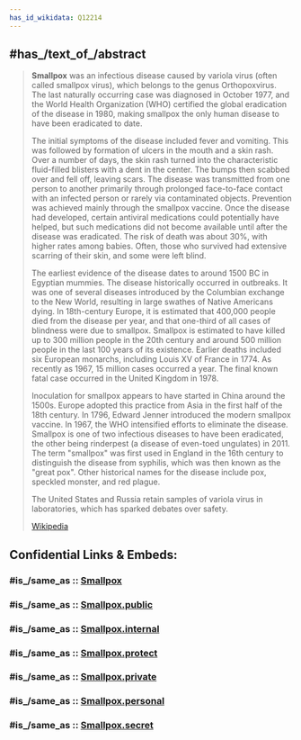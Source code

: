 ```yaml
---
has_id_wikidata: Q12214
---
```



## #has_/text_of_/abstract 

> **Smallpox** was an infectious disease caused by variola virus (often called smallpox virus),  which belongs to the genus Orthopoxvirus. The last naturally occurring case was diagnosed in October 1977, and the World Health Organization (WHO) certified the global eradication of the disease in 1980, making smallpox the only human disease to have been eradicated to date.
>
> The initial symptoms of the disease included fever and vomiting. This was followed by formation of ulcers in the mouth and a skin rash. Over a number of days, the skin rash turned into the characteristic fluid-filled blisters with a dent in the center. The bumps then scabbed over and fell off, leaving scars. The disease was transmitted from one person to another primarily through prolonged face-to-face contact with an infected person or rarely via contaminated objects. Prevention was achieved mainly through the smallpox vaccine. Once the disease had developed, certain antiviral medications could potentially have helped, but such medications did not become available until after the disease was eradicated. The risk of death was about 30%, with higher rates among babies. Often, those who survived had extensive scarring of their skin, and some were left blind.
>
> The earliest evidence of the disease dates to around 1500 BC in Egyptian mummies. The disease historically occurred in outbreaks. It was one of several diseases introduced by the Columbian exchange to the New World, resulting in large swathes of Native Americans dying. In 18th-century Europe, it is estimated that 400,000 people died from the disease per year, and that one-third of all cases of blindness were due to smallpox. Smallpox is estimated to have killed up to 300 million people in the 20th century and around 500 million people in the last 100 years of its existence. Earlier deaths included six European monarchs, including Louis XV of France in 1774. As recently as 1967, 15 million cases occurred a year. The final known fatal case occurred in the United Kingdom in 1978.
>
> Inoculation for smallpox appears to have started in China around the 1500s. Europe adopted this practice from Asia in the first half of the 18th century. In 1796, Edward Jenner introduced the modern smallpox vaccine. In 1967, the WHO intensified efforts to eliminate the disease. Smallpox is one of two infectious diseases to have been eradicated, the other being rinderpest (a disease of even-toed ungulates) in 2011. The term "smallpox" was first used in England in the 16th century to distinguish the disease from syphilis, which was then known as the "great pox". Other historical names for the disease include pox, speckled monster, and red plague.
>
> The United States and Russia retain samples of variola virus in laboratories, which has sparked debates over safety.
>
> [Wikipedia](https://en.wikipedia.org/wiki/Smallpox)  


## Confidential Links & Embeds: 

### #is_/same_as :: [Smallpox](/_Standards/bio/Medicine/Disease/Infectious_Disease/Smallpox.md) 

### #is_/same_as :: [Smallpox.public](/_public/bio/Medicine/Disease/Infectious_Disease/Smallpox.public.md) 

### #is_/same_as :: [Smallpox.internal](/_internal/bio/Medicine/Disease/Infectious_Disease/Smallpox.internal.md) 

### #is_/same_as :: [Smallpox.protect](/_protect/bio/Medicine/Disease/Infectious_Disease/Smallpox.protect.md) 

### #is_/same_as :: [Smallpox.private](/_private/bio/Medicine/Disease/Infectious_Disease/Smallpox.private.md) 

### #is_/same_as :: [Smallpox.personal](/_personal/bio/Medicine/Disease/Infectious_Disease/Smallpox.personal.md) 

### #is_/same_as :: [Smallpox.secret](/_secret/bio/Medicine/Disease/Infectious_Disease/Smallpox.secret.md)

